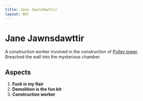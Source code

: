 ```yaml
---
title: Jane Jawnsdawttir
layout: NPC
---
```


# Jane Jawnsdawttir
A construction worker involved in the construction of [Pulley tower](/FATE_in_the_BAWG/locations/Pulley_tower.html). Breached the wall into the mysterious chamber.

## Aspects
1. **Fuck is my flair**
2. **Demolition is the fun bit**
3. **Construction worker**